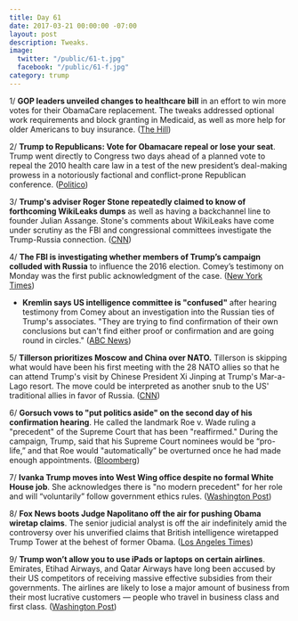 ```yaml
---
title: Day 61
date: 2017-03-21 00:00:00 -07:00
layout: post
description: Tweaks.
image:
  twitter: "/public/61-t.jpg"
  facebook: "/public/61-f.jpg"
category: trump
---
```


1/ **GOP leaders unveiled changes to healthcare bill** in an effort to win more votes for their ObamaCare replacement. The tweaks addressed optional work requirements and block granting in Medicaid, as well as more help for older Americans to buy insurance. ([The Hill](http://thehill.com/policy/healthcare/324924-gop-leaders-unveil-changes-to-healthcare-bill))

2/ **Trump to Republicans: Vote for Obamacare repeal or lose your seat**. Trump went directly to Congress two days ahead of a planned vote to repeal the 2010 health care law in a test of the new president’s deal-making prowess in a notoriously factional and conflict-prone Republican conference. ([Politico](https://secure.politico.com/story/2017/03/trump-health-care-obamacare-repeal-236281))

3/ **Trump's adviser Roger Stone repeatedly claimed to know of forthcoming WikiLeaks dumps** as well as having a backchannel line to founder Julian Assange. Stone's comments about WikiLeaks have come under scrutiny as the FBI and congressional committees investigate the Trump-Russia connection. ([CNN](http://www.cnn.com/2017/03/20/politics/kfile-roger-stone-wikileaks-claims/))

4/ **The FBI is investigating whether members of Trump’s campaign colluded with Russia** to influence the 2016 election. Comey’s testimony on Monday was the first public acknowledgment of the case. ([New York Times](https://www.nytimes.com/2017/03/20/us/politics/fbi-investigation-trump-russia-comey.html))
* **Kremlin says US intelligence committee is "confused"** after hearing testimony from Comey about an investigation into the Russian ties of Trump's associates. "They are trying to find confirmation of their own conclusions but can't find either proof or confirmation and are going round in circles." ([ABC News](http://abcnews.go.com/International/wireStory/kremlin-us-intelligence-committee-confused-46271510))

5/ **Tillerson prioritizes Moscow and China over NATO.** Tillerson is skipping what would have been his first meeting with the 28 NATO allies so that he can attend Trump's visit by Chinese President Xi Jinping at Trump's Mar-a-Lago resort. The move could be interpreted as another snub to the US' traditional allies in favor of Russia. ([CNN](http://www.cnn.com/2017/03/21/politics/rex-tillerson-nato-meeting/))

6/ **Gorsuch vows to "put politics aside" on the second day of his confirmation hearing**. He called the landmark Roe v. Wade ruling a "precedent" of the Supreme Court that has been "reaffirmed." During the campaign, Trump, said that his Supreme Court nominees would be “pro-life,” and that Roe would "automatically” be overturned once he had made enough appointments. ([Bloomberg](https://www.bloomberg.com/politics/articles/2017-03-21/high-court-nominee-gorsuch-says-he-ll-put-politics-aside))

7/ **Ivanka Trump moves into West Wing office despite no formal White House job**. She acknowledges there is "no modern precedent" for her role and will “voluntarily” follow government ethics rules. ([Washington Post](https://www.washingtonpost.com/news/wonk/wp/2017/03/20/ivanka-trump-moves-into-west-wing-office-acknowledges-no-modern-precedent-for-her-role/))

8/ **Fox News boots Judge Napolitano off the air for pushing Obama wiretap claims**. The senior judicial analyst is off the air indefinitely amid the controversy over his unverified claims that British intelligence wiretapped Trump Tower at the behest of former Obama. ([Los Angeles Times](http://www.latimes.com/business/hollywood/la-fi-ct-napolitano-fox-news-20170320-story.html))

9/ **Trump won’t allow you to use iPads or laptops on certain airlines**. Emirates, Etihad Airways, and Qatar Airways have long been accused by their US competitors of receiving massive effective subsidies from their governments. The airlines are likely to lose a major amount of business from their most lucrative customers — people who travel in business class and first class. ([Washington Post](https://www.washingtonpost.com/news/monkey-cage/wp/2017/03/21/trump-wont-allow-you-to-use-ipads-or-laptops-on-certain-airlines-heres-the-underlying-story/))